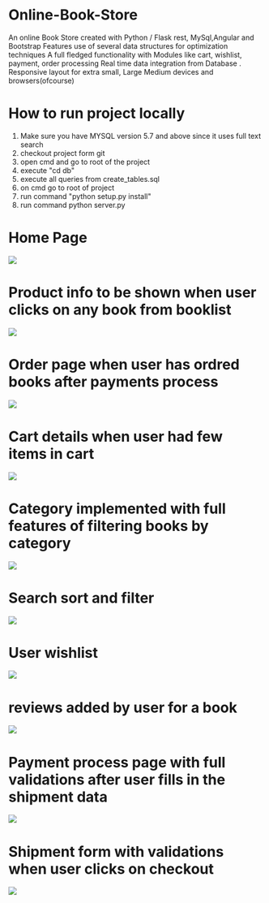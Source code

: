 # Online-Book-Store
An online Book Store created with Python / Flask rest, MySql,Angular and Bootstrap 
Features
use of several data structures for optimization techniques
A full fledged functionality with Modules like cart, wishlist, payment, order processing 
Real time data integration from Database .
Responsive layout for extra small, Large Medium devices and browsers(ofcourse)
# How to run project locally
1. Make sure you have MYSQL version 5.7 and above since it uses full text search
2. checkout project form git 
3. open cmd and go to root of the project
4. execute "cd db"
5. execute all queries from create_tables.sql
6. on cmd go to root of project 
7. run command "python setup.py install"
8. run command python server.py


# Home Page
![](screenshots/Home.png)

# Product info to be shown when user clicks on any book from booklist
![](screenshots/product-info.png)

# Order page when user has ordred books after payments process
![](screenshots/orderlist.png)

# Cart details when user had few items in cart
![](screenshots/cart-page.png)

# Category implemented with full features of filtering books by category
![](screenshots/category.png)

# Search sort and filter 
![](screenshots/sortsearch.png)

# User wishlist 
![](screenshots/wishlist.png)

# reviews added by user for a book
![](screenshots/reviews.png)

# Payment process page with full validations after user fills in the shipment data  
![](screenshots/payment.png)

# Shipment form with validations when user clicks on checkout 
![](screenshots/shipment.png)


